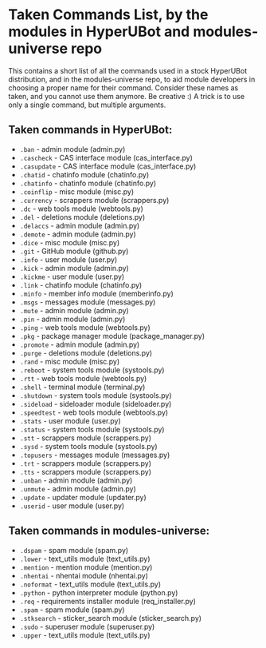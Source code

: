 # Taken Commands List, by the modules in HyperUBot and modules-universe repo

This contains a short list of all the commands used in a stock HyperUBot distribution, and in the modules-universe repo, to aid module developers in choosing a proper name for their command. Consider these names as taken, and you cannot use them anymore. Be creative :) A trick is to use only a single command, but multiple arguments.

## Taken commands in HyperUBot:

 - `.ban` - admin module (admin.py)
 - `.cascheck` - CAS interface module (cas_interface.py)
 - `.casupdate` - CAS interface module (cas_interface.py)
 - `.chatid` - chatinfo module (chatinfo.py)
 - `.chatinfo` - chatinfo module (chatinfo.py)
 - `.coinflip` - misc module (misc.py)
 - `.currency` - scrappers module (scrappers.py)
 - `.dc` - web tools module (webtools.py)
 - `.del` - deletions module (deletions.py)
 - `.delaccs` - admin module (admin.py)
 - `.demote` - admin module (admin.py)
 - `.dice` - misc module (misc.py)
 - `.git` - GitHub module (github.py)
 - `.info` - user module (user.py)
 - `.kick` - admin module (admin.py)
 - `.kickme` - user module (user.py)
 - `.link` - chatinfo module (chatinfo.py)
 - `.minfo` - member info module (memberinfo.py)
 - `.msgs` - messages module (messages.py)
 - `.mute` - admin module (admin.py)
 - `.pin` - admin module (admin.py)
 - `.ping` - web tools module (webtools.py)
 - `.pkg` - package manager module (package_manager.py)
 - `.promote` - admin module (admin.py)
 - `.purge` - deletions module (deletions.py)
 - `.rand` - misc module (misc.py)
 - `.reboot` - system tools module (systools.py)
 - `.rtt` - web tools module (webtools.py)
 - `.shell` - terminal module (terminal.py)
 - `.shutdown` - system tools module (systools.py)
 - `.sideload` - sideloader module (sideloader.py)
 - `.speedtest` - web tools module (webtools.py)
 - `.stats` - user module (user.py)
 - `.status` - system tools module (systools.py)
 - `.stt` - scrappers module (scrappers.py)
 - `.sysd` - system tools module (systools.py)
 - `.topusers` - messages module (messages.py)
 - `.trt` - scrappers module (scrappers.py)
 - `.tts` - scrappers module (scrappers.py)
 - `.unban` - admin module (admin.py)
 - `.unmute` - admin module (admin.py)
 - `.update` - updater module (updater.py)
 - `.userid` - user module (user.py)

## Taken commands in modules-universe:
 - ``.dspam`` - spam module (spam.py)
 - ``.lower`` - text_utils module (text_utils.py)
 - ``.mention`` - mention module (mention.py)
 - ``.nhentai`` - nhentai module (nhentai.py)
 - ``.noformat`` - text_utils module (text_utils.py)
 - ``.python`` - python interpreter module (python.py)
 - ``.req`` - requirements installer module (req_installer.py)
 - ``.spam`` - spam module (spam.py)
 - ``.stksearch`` - sticker_search module (sticker_search.py)
 - ``.sudo`` - superuser module (superuser.py)
 - ``.upper`` - text_utils module (text_utils.py)
